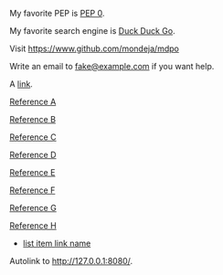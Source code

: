 My favorite PEP is [PEP 0](https://www.python.org/dev/peps/).

My favorite search engine is [Duck Duck Go](https://duckduckgo.com "The best search engine for privacy").

Visit <https://www.github.com/mondeja/mdpo>

Write an email to <fake@example.com> if you want help.

A [link](https://so-long-long-long-long-long-long-long-long-that-should-not-be-wrapped-in-multiple.lines).

[Reference A][1]

[Reference B][2]

[Reference C][3]

[Reference D][4]

[Reference E][5]

[Reference F][6]

[Reference G][7]

[Reference H][8]

- [list item link name](https://example.com/a-big-link-with-a-very-very-long-and-big-url-name-on-it)

[1]: https://github.com/mondeja/mdpo
[2]: https://github.com/mondeja/mdpo "Second reference"
[3]: https://github.com/mondeja/mdpo 'Third reference'
[4]: https://github.com/mondeja/mdpo (Fourth reference)
[5]: <https://github.com/mondeja/mdpo>
[6]: <https://github.com/mondeja/mdpo> "Sixth reference"
[7]: <https://github.com/mondeja/mdpo> 'Seventh reference'
[8]: <https://github.com/mondeja/mdpo> (Eighth reference)

Autolink to <http://127.0.0.1:8080/>.
